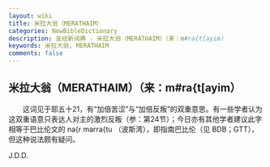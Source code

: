 ```yaml
---
layout: wiki
title: 米拉大翁（MERATHAIM）
categories: NewBibleDictionary
description: 圣经新词典 - 米拉大翁（MERATHAIM）（来：m#ra{t[ayim）
keywords: 米拉大翁, MERATHAIM
comments: false
---
```


## 米拉大翁（MERATHAIM）（来：m#ra{t[ayim）

　　这词见于耶五十21，有“加倍苦涩”与“加倍反叛”的双重意思。有一些学者认为这双重语意只表达人对主的激烈反叛（参：第24节）；今日亦有其他学者建议此字相等于巴比伦文的 na{r marra{tu （波斯湾），即指南巴比伦（见 BDB；GTT），但这种说法颇有疑问。

J.D.D.








